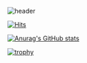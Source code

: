 ![header](https://capsule-render.vercel.app/api?type=wave&color=auto&height=300&section=header&text=Welcome%20to%20sk12392&fontSize=80)

[![Hits](https://hits.seeyoufarm.com/api/count/incr/badge.svg?url=https://github.com/najoon)](https://hits.seeyoufarm.com)         

[![Anurag's GitHub stats](https://github-readme-stats.vercel.app/api?username=najoon)](https://github.com/anuraghazra/github-readme-stats)

[![trophy](https://github-profile-trophy.vercel.app/?username=najoon&theme=onedark)](https://github.com/ryo-ma/github-profile-trophy)          